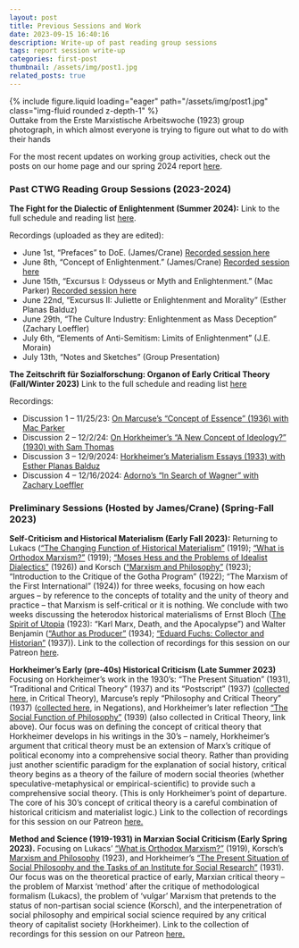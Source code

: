 ```yaml
---
layout: post
title: Previous Sessions and Work
date: 2023-09-15 16:40:16
description: Write-up of past reading group sessions
tags: report session write-up
categories: first-post
thumbnail: /assets/img/post1.jpg
related_posts: true
---
```


<div class="row mt-3">
    <div class="col-sm mt-3 mt-md-0">
        {% include figure.liquid loading="eager" path="/assets/img/post1.jpg" class="img-fluid rounded z-depth-1" %}
    </div>
</div>
<div class="caption">
    Outtake from the Erste Marxistische Arbeitswoche (1923) group photograph, in which almost everyone is trying to figure out what to do with their hands
</div>

For the most recent updates on working group activities, check out the posts on our home page and our spring 2024 report [here](/news/announcement_4.md).

### Past CTWG Reading Group Sessions (2023-2024)

**The Fight for the Dialectic of Enlightenment (Summer 2024):**
Link to the full schedule and reading list [here](/news/announcement_3.md).

Recordings (uploaded as they are edited):

<ul>
    <li>June 1st, “Prefaces” to DoE. (James/Crane) <a href="https://www.patreon.com/posts/prefaces-to-doe-106806484">Recorded session here</a></li>
    <li>June 8th, “Concept of Enlightenment.” (James/Crane) <a href="https://www.patreon.com/posts/concept-of-6-8-110396854">Recorded session here</a></li>
    <li>June 15th, “Excursus I: Odysseus or Myth and Enlightenment.” (Mac Parker) <a href="https://www.patreon.com/posts/odysseus-6-15-107819849">Recorded session here</a></li>
    <li>June 22nd, “Excursus II: Juliette or Enlightenment and Morality” (Esther Planas Balduz)</li>
    <li>June 29th, “The Culture Industry: Enlightenment as Mass Deception” (Zachary Loeffler)</li>
    <li>July 6th, “Elements of Anti-Semitism: Limits of Enlightenment” (J.E. Morain)</li>
    <li>July 13th, “Notes and Sketches” (Group Presentation)</li>
</ul>

**The Zeitschrift für Sozialforschung: Organon of Early Critical Theory (Fall/Winter 2023)**
Link to the full schedule and reading list [here](/_news/announcement_2.md)

Recordings:
<ul>
    <li>Discussion 1 – 11/25/23: <a href="https://www.patreon.com/posts/11-25-23-concept-93636285">On Marcuse’s “Concept of Essence” (1936) with Mac Parker</a></li>
    <li>Discussion 2 – 12/2/24: <a href="https://www.patreon.com/posts/12-2-24-new-of-100926227">On Horkheimer’s “A New Concept of Ideology?” (1930) with Sam Thomas</a></li>
    <li>Discussion 3 – 12/9/2024: <a href="https://www.patreon.com/posts/12-9-2024-essays-100927103">Horkheimer’s Materialism Essays (1933) with Esther Planas Balduz</a></li>
    <li>Discussion 4 – 12/16/2024: <a href="https://www.patreon.com/posts/12-16-2024-in-of-100927684">Adorno’s “In Search of Wagner” with Zachary Loeffler</a></li>
</ul>

### Preliminary Sessions (Hosted by James/Crane) (Spring-Fall 2023)

**Self-Criticism and Historical Materialism (Early Fall 2023):**
Returning to Lukacs ([“The Changing Function of Historical Materialism”](https://monoskop.org/images/3/3b/Lukacs_Georg_History_and_Class_Consciousness_Studies_in_Marxist_Dialectics.pdf) (1919); [“What is Orthodox Marxism?”](https://monoskop.org/images/3/3b/Lukacs_Georg_History_and_Class_Consciousness_Studies_in_Marxist_Dialectics.pdf) (1919); [“Moses Hess and the Problems of Idealist Dialectics”](https://files.libcom.org/files/georg-lukacc81cs-tactics-and-ethics-political-essays-1919-1929a.compressed.pdf) (1926)) and Korsch ([“Marxism and Philosophy”](https://ia801906.us.archive.org/2/items/karl-korsch-marxism-and-philosophy-marxismus-und-philosophie-marxismo-e-filosofi/Karl%20Korsch%2C%20Marxism%20and%20Philosophy%2C%20Marxismus%20und%20Philosophie%2C%20Marxismo%20e%20filosofia%2C%20Massimo%20Morigi%2C%20Repubblicanesimo%20Geopolitico%2C%20marxismo%20occidentale.pdf) (1923); “Introduction to the Critique of the Gotha Program” (1922); “The Marxism of the First International” (1924)) for three weeks, focusing on how each argues – by reference to the concepts of totality and the unity of theory and practice – that Marxism is self-critical or it is nothing. We conclude with two weeks discussing the heterodox historical materialisms of Ernst Bloch ([The Spirit of Utopia](https://archive.org/details/TheSpiritOfUtopiaErnstBloch) (1923): “Karl Marx, Death, and the Apocalypse”) and Walter Benjamin ([“Author as Producer”](https://monoskop.org/images/9/93/Benjamin_Walter_1934_1999_The_Author_as_Producer.pdf) (1934); [“Eduard Fuchs: Collector and Historian”](https://files.libcom.org/files/Eduard%20Fuchs,%20Collector%20and%20Historian%20-%20W.%20Benjamin%201937_0.pdf) (1937)). Link to the collection of recordings for this session on our Patreon [here](https://www.patreon.com/collection/190928).

**Horkheimer’s Early (pre-40s) Historical Criticism (Late Summer 2023)**
Focusing on Horkheimer’s work in the 1930’s: “The Present Situation” (1931), “Traditional and Critical Theory” (1937) and its “Postscript” (1937) ([collected here](https://monoskop.org/images/7/74/Horkheimer_Max_Critical_Theory_Selected_Essays_2002.pdf), in Critical Theory), Marcuse’s reply “Philosophy and Critical Theory” (1937) ([collected here](https://monoskop.org/images/7/74/Horkheimer_Max_Critical_Theory_Selected_Essays_2002.pdf), in Negations), and Horkheimer’s later reflection [“The Social Function of Philosophy”](https://www.marxists.org/reference/archive/horkheimer/1939/social-function.htm) (1939) (also collected in Critical Theory, link above). Our focus was on defining the concept of critical theory that Horkheimer develops in his writings in the 30’s – namely, Horkheimer’s argument that critical theory must be an extension of Marx’s critique of political economy into a comprehensive social theory. Rather than providing just another scientific paradigm for the explanation of social history, critical theory begins as a theory of the failure of modern social theories (whether speculative-metaphysical or empirical-scientific) to provide such a comprehensive social theory. (This is only Horkheimer’s point of departure. The core of his 30’s concept of critical theory is a careful combination of historical criticism and materialist logic.) Link to the collection of recordings for this session on our Patreon [here.](https://www.patreon.com/collection/190904)

**Method and Science (1919-1931) in Marxian Social Criticism (Early Spring 2023).**
Focusing on Lukacs’ [“What is Orthodox Marxism?”](https://www.marxists.org/archive/lukacs/works/1919/orthomarx.html#:~:text=In%20Marxism%2C%20orthodoxy%20refers%20solely,the%20tradition%20of%20its%20founders.) (1919), Korsch’s [Marxism and Philosophy](https://www.marxists.org/archive/korsch/1923/marxism-philosophy.htm) (1923), and Horkheimer’s [“The Present Situation of Social Philosophy and the Tasks of an Institute for Social Research”](https://www.marxists.org/reference/archive/horkheimer/1931/present-situation.htm) (1931). Our focus was on the theoretical practice of early, Marxian critical theory – the problem of Marxist ‘method’ after the critique of methodological formalism (Lukacs), the problem of ‘vulgar’ Marxism that pretends to the status of non-partisan social science (Korsch), and the interpenetration of social philosophy and empirical social science required by any critical theory of capitalist society (Horkheimer). Link to the collection of recordings for this session on our Patreon [here.](https://www.patreon.com/collection/190864)
